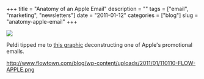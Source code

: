 +++
title = "Anatomy of an Apple Email"
description = ""
tags = ["email", "marketing", "newsletters"]
date = "2011-01-12"
categories = ["blog"]
slug = "anatomy-apple-email"
+++



  <div class="notebook-screenshot"><a href="http://www.flowtown.com/blog/wp-content/uploads/2011/01/110110-FLOW-APPLE.png"><img id='bluga-thumbnail-2469' class='bluga-thumbnail large' src='http://media.konigi.com/bluga/
wt4d2dd8f7b8083_large.jpg'/></a></div><p>Peldi tipped me to <a href="http://www.flowtown.com/blog/anatomy-ofan-apple-email">this graphic</a> deconstructing one of Apple's promotional emails.</p>

    
  <a href="http://www.flowtown.com/blog/wp-content/uploads/2011/01/110110-FLOW-APPLE.png">http://www.flowtown.com/blog/wp-content/uploads/2011/01/110110-FLOW-APPLE.png</a>
